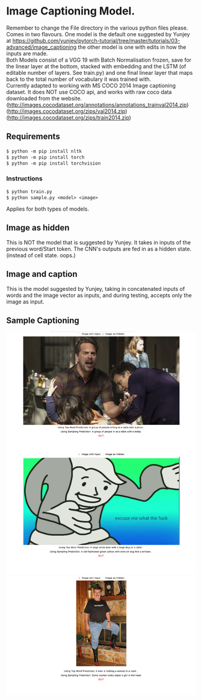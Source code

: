 # Image Captioning Model.
Remember to change the File directory in the various python files please.<br>
Comes in two flavours. One model is the default one suggested by Yunjey at https://github.com/yunjey/pytorch-tutorial/tree/master/tutorials/03-advanced/image_captioning  the other model is one with edits in how the inputs are made.<br>
Both Models consist of a VGG 19 with Batch Normalisation frozen, save for the linear layer at the bottom, stacked with embedding and the LSTM (of editable number of layers. See train.py) and one final linear layer that maps back to the total number of vocabulary it was trained with.<br>
Currently adapted to working with MS COCO 2014 Image captioning dataset. It does NOT use COCO api, and works with raw coco data downloaded from the website.<br> 
(http://images.cocodataset.org/annotations/annotations_trainval2014.zip)<br>
(http://images.cocodataset.org/zips/val2014.zip) <br>
(http://images.cocodataset.org/zips/train2014.zip)
## Requirements
```
$ python -m pip install nltk
$ python -m pip install torch
$ python -m pip install torchvision
```


### Instructions
```
$ python train.py
$ python sample.py <model> <image>
```
Applies for both types of models.

## Image as hidden 
This is NOT the model that is suggested by Yunjey. It takes in inputs of the previous word/Start token. The CNN's outputs are fed in as a hidden state. (instead of cell state. oops.)<br>
## Image and caption
This is the model suggested by Yunjey, taking in concatenated inputs of words and the image vector as inputs, and during testing, accepts only the image as input. 

## Sample Captioning
![alt text](sampleoutput.png)
![alt text](sampleoutput2.png)
![alt text](sampleoutput3.png)